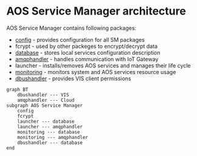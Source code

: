 # AOS Service Manager architecture

AOS Service Manager contains following packages:
* [config](doc/config.md) - provides configuration for all SM packages
* fcrypt - used by other packeges to encrypt/decrypt data
* [database](doc/database.md) - stores local services configuration
description
* [amqphandler](doc/amqphandler.md) - handles communication with IoT Gateway
* launcher - installs/removes AOS services and manages their life cycle
* [monitoring](doc/monitoring.md) - monitors system and AOS services resource usage
* [dbushandler](doc/dbushandler.md) - provides VIS client permissions

```mermaid
graph BT
    dbushandler --- VIS
    amqphandler --- Cloud
subgraph AOS Service Manager
    config
    fcrypt
    launcher --- database
    launcher --- amqphandler
    monitoring --- database
    monitoring --- amqphandler
    dbushandler --- database
end
```

